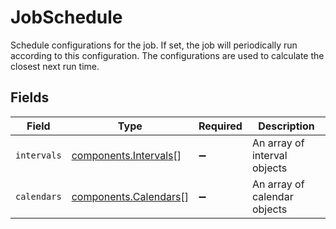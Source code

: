 # JobSchedule

Schedule configurations for the job. If set, the job will periodically run according to this configuration. The configurations are used to calculate the closest next run time.


## Fields

| Field                                                          | Type                                                           | Required                                                       | Description                                                    |
| -------------------------------------------------------------- | -------------------------------------------------------------- | -------------------------------------------------------------- | -------------------------------------------------------------- |
| `intervals`                                                    | [components.Intervals](../../models/components/intervals.md)[] | :heavy_minus_sign:                                             | An array of interval objects                                   |
| `calendars`                                                    | [components.Calendars](../../models/components/calendars.md)[] | :heavy_minus_sign:                                             | An array of calendar objects                                   |